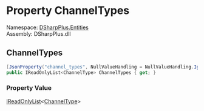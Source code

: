 # Property ChannelTypes

Namespace: [DSharpPlus.Entities](DSharpPlus.Entities.md)  
Assembly: DSharpPlus.dll

## <a id="DSharpPlus_Entities_DiscordChannelSelectComponent_ChannelTypes"></a>ChannelTypes

```csharp
[JsonProperty("channel_types", NullValueHandling = NullValueHandling.Ignore)]
public IReadOnlyList<ChannelType> ChannelTypes { get; }
```

### Property Value

[IReadOnlyList](https://learn.microsoft.com/dotnet/api/system.collections.generic.ireadonlylist\-1)<[ChannelType](DSharpPlus.ChannelType.md)\>

